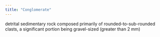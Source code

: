 ```yaml
---
title: "Conglomerate"
---
```

detrital sedimentary rock composed primarily of rounded-to-sub-rounded clasts, a significant portion being gravel-sized (greater than 2 mm)

